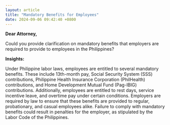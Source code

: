 ```yaml
---
layout: article
title: "Mandatory Benefits for Employees"
date: 2024-09-06 09:42:40 +0800
---
```


<p><strong>Dear Attorney,</strong></p><p>Could you provide clarification on mandatory benefits that employers are required to provide to employees in the Philippines?</p><p><strong>Insights:</strong></p><p>Under Philippine labor laws, employees are entitled to several mandatory benefits. These include 13th-month pay, Social Security System (SSS) contributions, Philippine Health Insurance Corporation (PhilHealth) contributions, and Home Development Mutual Fund (Pag-IBIG) contributions. Additionally, employees are entitled to rest days, service incentive leave, and overtime pay under certain conditions. Employers are required by law to ensure that these benefits are provided to regular, probationary, and casual employees alike. Failure to comply with mandatory benefits could result in penalties for the employer, as stipulated by the Labor Code of the Philippines.</p>